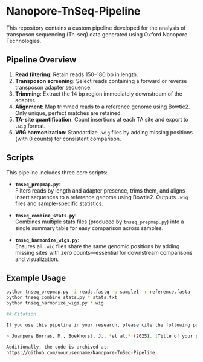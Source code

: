 # Nanopore-TnSeq-Pipeline
This repository contains a custom pipeline developed for the analysis of transposon sequencing (Tn-seq) data generated using Oxford Nanopore Technologies. 

## Pipeline Overview

1. **Read filtering**: Retain reads 150–180 bp in length.
2. **Transposon screening**: Select reads containing a forward or reverse transposon adapter sequence.
3. **Trimming**: Extract the 14 bp region immediately downstream of the adapter.
4. **Alignment**: Map trimmed reads to a reference genome using Bowtie2. Only unique, perfect matches are retained.
5. **TA-site quantification**: Count insertions at each TA site and export to `.wig` format.
6. **WIG harmonization**: Standardize `.wig` files by adding missing positions (with 0 counts) for consistent comparison.

## Scripts

This pipeline includes three core scripts:

- **`tnseq_prepmap.py`**:  
  Filters reads by length and adapter presence, trims them, and aligns insert sequences to a reference genome using Bowtie2. Outputs `.wig` files and sample-specific statistics.

- **`tnseq_combine_stats.py`**:  
  Combines multiple stats files (produced by `tnseq_prepmap.py`) into a single summary table for easy comparison across samples.

- **`tnseq_harmonize_wigs.py`**:  
  Ensures all `.wig` files share the same genomic positions by adding missing sites with zero counts—essential for downstream comparisons and visualization.


## Example Usage

```bash
python tnseq_prepmap.py -i reads.fastq -o sample1 -r reference.fasta
python tnseq_combine_stats.py *_stats.txt
python tnseq_harmonize_wigs.py *.wig

## Citation

If you use this pipeline in your research, please cite the following publication:

> Juanpere Borras, M., Boekhorst, J., *et al.* (2025). [Title of your paper]. *Journal Name*. https://doi.org/xxxx

Additionally, the code is archived at:  
https://github.com/yourusername/Nanopore-TnSeq-Pipeline

